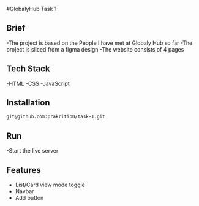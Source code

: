 #GlobalyHub Task 1

## Brief

-The project is based on the People I have met at Globaly Hub so far
-The project is sliced from a figma design
-The website consists of 4 pages

## Tech Stack

-HTML
-CSS
-JavaScript

## Installation

```bash
git@github.com:prakritip0/task-1.git
```

## Run

-Start the live server

## Features

- List/Card view mode toggle
- Navbar
- Add button
